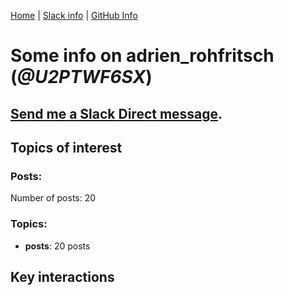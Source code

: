 [Home](https://kelu124.github.io/echommunity/) | [Slack info](https://kelu124.github.io/echommunity/) | [GitHub Info](https://kelu124.github.io/echommunity/github.html)

# Some info on __adrien_rohfritsch__ (_@U2PTWF6SX_)


## [Send me a Slack Direct message](https://echopen.slack.com/messages/@adrien_rohfritsch/).

## Topics of interest

### Posts: 

Number of posts: 20

### Topics:

* __posts__: 20 posts

## Key interactions 

